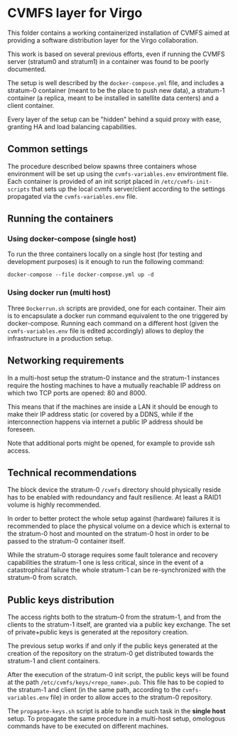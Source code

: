 # CVMFS layer for Virgo
This folder contains a working containerized installation of CVMFS aimed at providing a software distribution layer for the Virgo collaboration.

This work is based on several previous efforts, even if running the CVMFS server (stratum0 and stratum1) in a container was found to be poorly documented.

The setup is well described by the `docker-compose.yml` file, and includes a stratum-0 container (meant to be the place to push new data), a stratum-1 container (a replica, meant to be installed in satellite data centers) and a client container.

Every layer of the setup can be "hidden" behind a squid proxy with ease, granting HA and load balancing capabilities.

## Common settings
The procedure described below spawns three containers whose environment will be set up using the `cvmfs-variables.env` environtment file. Each container is provided of an init script placed in `/etc/cvmfs-init-scripts` that sets up the local cvmfs server/client according to the settings propagated via the `cvmfs-variables.env` file.

## Running the containers
### **Using docker-compose (single host)**
To run the three containers locally on a single host (for testing and development purposes) is it enough to run the following command:

```docker-compose --file docker-compose.yml up -d```

### **Using docker run (multi host)**
Three `Dockerrun.sh` scripts are provided, one for each container.
Their aim is to encapsulate a docker run command equivalent to the one triggered by docker-compose.
Running each command on a different host (given the `cvmfs-variables.env` file is edited accordingly) allows to deploy the infrastructure in a production setup.

## Networking requirements
In a multi-host setup the stratum-0 instance and the stratum-1 instances require the hosting machines to have a mutually reachable IP address on which two TCP ports are opened: 80 and 8000.

This means that if the machines are inside a LAN it should be enough to make their IP address static (or covered by a DDNS, while if the interconnection happens via internet a public IP address should be foreseen.

Note that additional ports might be opened, for example to provide ssh access.

## Technical recommendations
The block device the stratum-0 `/cvmfs` directory should physically reside has to be enabled with redoundancy and fault resilience.
At least a RAID1 volume is highly recommended.

In order to better protect the whole setup against (hardware) failures it is recommended to place the physical volume on a device which is external to the stratum-0 host and mounted on the stratum-0 host in order to be passed to the stratum-0 container itself.

While the stratum-0 storage requires some fault tolerance and recovery capabilities the stratum-1 one is less critical, since in the event of a catastrophical failure the whole stratum-1 can be re-synchronized with the stratum-0 from scratch.

## Public keys distribution
The access rights both to the stratum-0 from the stratum-1, and from the clients to the stratum-1 itself, are granted via a public key exchange. The set of private+public keys is generated at the repository creation.

The previous setup works if and only if the public keys generated at the creation of the repository on the stratum-0 get distributed towards the stratum-1 and client containers.

After the execution of the stratum-0 init script, the public keys will be found at the path `/etc/cvmfs/keys/<repo_name>.pub`.
This file has to be copied to the stratum-1 and client (in the same path, according to the `cvmfs-variables.env` file) in order to allow acces to the stratum-0 repository.

The `propagate-keys.sh` script is able to handle such task in the **single host** setup.
To propagate the same procedure in a multi-host setup, omologous commands have to be executed on different machines.